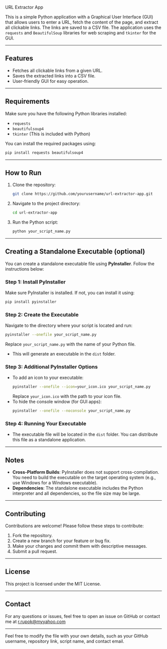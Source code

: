  URL Extractor App

This is a simple Python application with a Graphical User Interface (GUI) that allows users to enter a URL, fetch the content of the page, and extract all clickable links. The links are saved to a CSV file. The application uses the `requests` and `BeautifulSoup` libraries for web scraping and `tkinter` for the GUI.

---

## Features

- Fetches all clickable links from a given URL.
- Saves the extracted links into a CSV file.
- User-friendly GUI for easy operation.

---

## Requirements

Make sure you have the following Python libraries installed:

- `requests`
- `beautifulsoup4`
- `tkinter` (This is included with Python)

You can install the required packages using:
```bash
pip install requests beautifulsoup4
```

---

## How to Run

1. Clone the repository:
   ```bash
   git clone https://github.com/yourusername/url-extractor-app.git
   ```
2. Navigate to the project directory:
   ```bash
   cd url-extractor-app
   ```
3. Run the Python script:
   ```bash
   python your_script_name.py
   ```

---

## Creating a Standalone Executable (optional)

You can create a standalone executable file using **PyInstaller**. Follow the instructions below:

### Step 1: Install PyInstaller
Make sure PyInstaller is installed. If not, you can install it using:
```bash
pip install pyinstaller
```

### Step 2: Create the Executable
Navigate to the directory where your script is located and run:
```bash
pyinstaller --onefile your_script_name.py
```
Replace `your_script_name.py` with the name of your Python file.

- This will generate an executable in the `dist` folder.

### Step 3: Additional PyInstaller Options
- To add an icon to your executable:
  ```bash
  pyinstaller --onefile --icon=your_icon.ico your_script_name.py
  ```
  Replace `your_icon.ico` with the path to your icon file.
- To hide the console window (for GUI apps):
  ```bash
  pyinstaller --onefile --noconsole your_script_name.py
  ```

### Step 4: Running Your Executable
- The executable file will be located in the `dist` folder. You can distribute this file as a standalone application.

---

## Notes

- **Cross-Platform Builds**: PyInstaller does not support cross-compilation. You need to build the executable on the target operating system (e.g., use Windows for a Windows executable).
- **Dependencies**: The standalone executable includes the Python interpreter and all dependencies, so the file size may be large.

---

## Contributing

Contributions are welcome! Please follow these steps to contribute:

1. Fork the repository.
2. Create a new branch for your feature or bug fix.
3. Make your changes and commit them with descriptive messages.
4. Submit a pull request.

---

## License

This project is licensed under the MIT License. 

---

## Contact

For any questions or issues, feel free to open an issue on GitHub or contact me at r.rupok@myyahoo.com

---

Feel free to modify the file with your own details, such as your GitHub username, repository link, script name, and contact email. 

